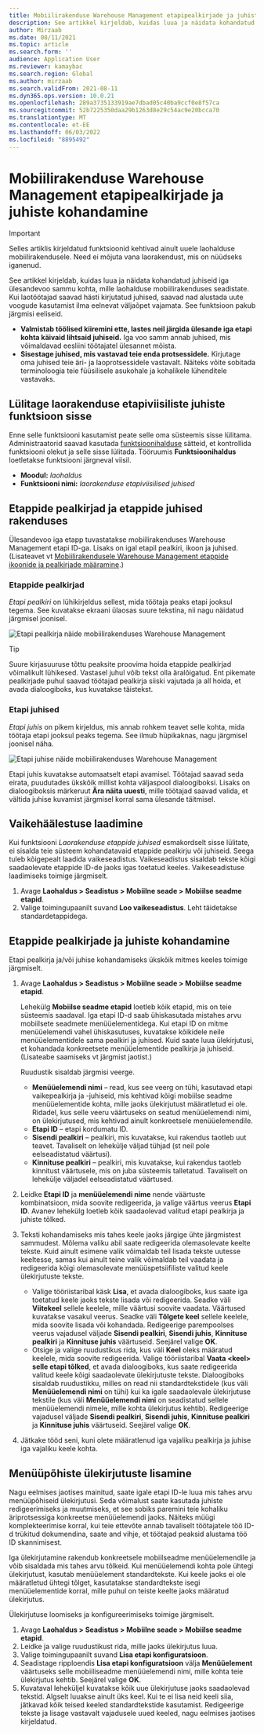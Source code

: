 ```yaml
---
title: Mobiilirakenduse Warehouse Management etapipealkirjade ja juhiste kohandamine
description: See artikkel kirjeldab, kuidas luua ja näidata kohandatud juhiseid iga ülesandevoo sammu kohta, mille laohalduse mobiilirakenduses seadistate.
author: Mirzaab
ms.date: 08/11/2021
ms.topic: article
ms.search.form: ''
audience: Application User
ms.reviewer: kamaybac
ms.search.region: Global
ms.author: mirzaab
ms.search.validFrom: 2021-08-11
ms.dyn365.ops.version: 10.0.21
ms.openlocfilehash: 289a3735133919ae7dbad05c40ba9ccf0e8f57ca
ms.sourcegitcommit: 52b7225350daa29b1263d8e29c54ac9e20bcca70
ms.translationtype: MT
ms.contentlocale: et-EE
ms.lasthandoff: 06/03/2022
ms.locfileid: "8895492"
---
```

# <a name="customize-step-titles-and-instructions-for-the-warehouse-management-mobile-app"></a>Mobiilirakenduse Warehouse Management etapipealkirjade ja juhiste kohandamine

> [!IMPORTANT]
> Selles artiklis kirjeldatud funktsioonid kehtivad ainult uuele laohalduse mobiilirakendusele. Need ei mõjuta vana laorakendust, mis on nüüdseks iganenud.

See artikkel kirjeldab, kuidas luua ja näidata kohandatud juhiseid iga ülesandevoo sammu kohta, mille laohalduse mobiilirakenduses seadistate. Kui laotöötajad saavad hästi kirjutatud juhised, saavad nad alustada uute voogude kasutamist ilma eelnevat väljaõpet vajamata. See funktsioon pakub järgmisi eeliseid.

- **Valmistab töölised kiiremini ette, lastes neil järgida ülesande iga etapi kohta käivaid lihtsaid juhiseid.** Iga voo samm annab juhised, mis võimaldavad eesliini töötajatel ülesannet mõista.
- **Sisestage juhised, mis vastavad teie enda protsessidele.** Kirjutage oma juhised teie äri- ja laoprotsessidele vastavalt. Näiteks võite sobitada terminoloogia teie füüsilisele asukohale ja kohalikele lühenditele vastavaks.

## <a name="turn-on-the-warehouse-app-step-instructions-feature"></a>Lülitage laorakenduse etapiviisiliste juhiste funktsioon sisse

Enne selle funktsiooni kasutamist peate selle oma süsteemis sisse lülitama. Administraatorid saavad kasutada [funktsioonihalduse](../../fin-ops-core/fin-ops/get-started/feature-management/feature-management-overview.md) sätteid, et kontrollida funktsiooni olekut ja selle sisse lülitada. Tööruumis **Funktsioonihaldus** loetletakse funktsiooni järgneval viisil.

- **Moodul:** *laohaldus*
- **Funktsiooni nimi:** *laorakenduse etapiviisilised juhised*

## <a name="step-titles-and-step-instructions-in-the-app"></a>Etappide pealkirjad ja etappide juhised rakenduses

Ülesandevoo iga etapp tuvastatakse mobiilirakenduses Warehouse Management etapi ID-ga. Lisaks on igal etapil pealkiri, ikoon ja juhised. (Lisateavet vt [Mobiilirakendusele Warehouse Management etappide ikoonide ja pealkirjade määramine](step-icons-titles.md).)

### <a name="step-titles"></a>Etappide pealkirjad

*Etapi pealkiri* on lühikirjeldus sellest, mida töötaja peaks etapi jooksul tegema. See kuvatakse ekraani ülaosas suure tekstina, nii nagu näidatud järgmisel joonisel.

![Etapi pealkirja näide mobiilirakenduses Warehouse Management](media/wma-step-title.png "Etapi pealkirja näide mobiilirakenduses Warehouse Management")

> [!TIP]
> Suure kirjasuuruse tõttu peaksite proovima hoida etappide pealkirjad võimalikult lühikesed. Vastasel juhul võib tekst olla äralõigatud. Ent pikemate pealkirjade puhul saavad töötajad pealkirja siiski vajutada ja all hoida, et avada dialoogiboks, kus kuvatakse täistekst.

### <a name="step-instructions"></a>Etapi juhised

*Etapi juhis* on pikem kirjeldus, mis annab rohkem teavet selle kohta, mida töötaja etapi jooksul peaks tegema. See ilmub hüpikaknas, nagu järgmisel joonisel näha.

![Etapi juhise näide mobiilirakenduses Warehouse Management](media/wma-step-instructions.png "Etapi juhise näide mobiilirakenduses Warehouse Management")

Etapi juhis kuvatakse automaatselt etapi avamisel. Töötajad saavad seda eirata, puudutades ükskõik millist kohta väljaspool dialoogiboksi. Lisaks on dialoogiboksis märkeruut **Ära näita uuesti**, mille töötajad saavad valida, et vältida juhise kuvamist järgmisel korral sama ülesande täitmisel.

## <a name="load-the-default-setup"></a>Vaikehäälestuse laadimine

Kui funktsiooni *Laorakenduse etappide juhised* esmakordselt sisse lülitate, ei sisalda teie süsteem kohandatavaid etappide pealkirju või juhiseid. Seega tuleb kõigepealt laadida vaikeseadistus. Vaikeseadistus sisaldab tekste kõigi saadaolevate etappide ID-de jaoks igas toetatud keeles. Vaikeseadistuse laadimiseks toimige järgmiselt.

1. Avage **Laohaldus \> Seadistus \> Mobiilne seade \> Mobiilse seadme etapid**.
1. Valige toimingupaanilt suvand **Loo vaikeseadistus**. Leht täidetakse standardetappidega.

## <a name="customize-step-titles-and-instructions"></a>Etappide pealkirjade ja juhiste kohandamine

Etapi pealkirja ja/või juhise kohandamiseks ükskõik mitmes keeles toimige järgmiselt.

1. Avage **Laohaldus \> Seadistus \> Mobiilne seade \> Mobiilse seadme etapid**.

    Lehekülg **Mobiilse seadme etapid** loetleb kõik etapid, mis on teie süsteemis saadaval. Iga etapi ID-d saab ühiskasutada mistahes arvu mobiilsete seadmete menüüelementidega. Kui etapi ID on mitme menüüelemendi vahel ühiskasutuses, kuvatakse kõikidele neile menüüelementidele sama pealkiri ja juhised. Kuid saate luua ülekirjutusi, et kohandada konkreetsete menüüelementide pealkirja ja juhiseid. (Lisateabe saamiseks vt järgmist jaotist.)

    Ruudustik sisaldab järgmisi veerge.

    - **Menüüelemendi nimi** – read, kus see veerg on tühi, kasutavad etapi vaikepealkirja ja -juhiseid, mis kehtivad kõigi mobiilse seadme menüüelementide kohta, mille jaoks ülekirjutust määratletud ei ole. Ridadel, kus selle veeru väärtuseks on seatud menüüelemendi nimi, on ülekirjutused, mis kehtivad ainult konkreetsele menüüelemendile.
    - **Etapi ID** – etapi kordumatu ID.
    - **Sisendi pealkiri** – pealkiri, mis kuvatakse, kui rakendus taotleb uut teavet. Tavaliselt on lehekülje väljad tühjad (st neil pole eelseadistatud väärtusi).
    - **Kinnituse pealkiri** – pealkiri, mis kuvatakse, kui rakendus taotleb kinnitust väärtusele, mis on juba süsteemis talletatud. Tavaliselt on lehekülje väljadel eelseadistatud väärtused.

1. Leidke **Etapi ID** ja **menüüelemendi nime** nende väärtuste kombinatsioon, mida soovite redigeerida, ja valige väärtus veerus **Etapi ID**. Avanev lehekülg loetleb kõik saadaolevad valitud etapi pealkirja ja juhiste tõlked.
1. Teksti kohandamiseks mis tahes keele jaoks järgige ühte järgmistest sammudest. Mõlema valiku abil saate redigeerida olemasolevate keelte tekste. Kuid ainult esimene valik võimaldab teil lisada tekste uutesse keeltesse, samas kui ainult teine valik võimaldab teil vaadata ja redigeerida kõigi olemasolevate menüüspetsiifiliste valitud keele ülekirjutuste tekste.

    - Valige tööriistaribal käsk **Lisa**, et avada dialoogiboks, kus saate iga toetatud keele jaoks tekste lisada või redigeerida. Seadke väli **Viitekeel** sellele keelele, mille väärtusi soovite vaadata. Väärtused kuvatakse vasakul veerus. Seadke väli **Tõlgete keel** sellele keelele, mida soovite lisada või kohandada. Redigeerige parempoolses veerus vajadusel väljade **Sisendi pealkiri**, **Sisendi juhis**, **Kinnituse pealkiri** ja **Kinnituse juhis** väärtuseid. Seejärel valige **OK**.
    - Otsige ja valige ruudustikus rida, kus väli **Keel** oleks määratud keelele, mida soovite redigeerida. Valige tööriistaribal **Vaata &lt;keel&gt; selle etapi tõlked**, et avada dialoogiboks, kus saate redigeerida valitud keele kõigi saadaolevate ülekirjutuste tekste. Dialoogiboks sisaldab ruudustikku, milles on read nii standardtekstidele (kus väli **Menüüelemendi nimi** on tühi) kui ka igale saadaolevale ülekirjutuse tekstile (kus väli **Menüüelemendi nimi** on seadistatud sellele menüüelemendi nimele, mille kohta ülekirjutus kehtib). Redigeerige vajadusel väljade **Sisendi pealkiri**, **Sisendi juhis**, **Kinnituse pealkiri** ja **Kinnituse juhis** väärtuseid. Seejärel valige **OK**.

1. Jätkake tööd seni, kuni olete määratlenud iga vajaliku pealkirja ja juhise iga vajaliku keele kohta.

## <a name="add-menu-specific-overrides"></a>Menüüpõhiste ülekirjutuste lisamine

Nagu eelmises jaotises mainitud, saate igale etapi ID-le luua mis tahes arvu menüüpõhiseid ülekirjutusi. Seda võimalust saate kasutada juhiste redigeerimiseks ja muutmiseks, et see sobiks paremini teie kohaliku äriprotsessiga konkreetse menüüelemendi jaoks. Näiteks müügi komplekteerimise korral, kui teie ettevõte annab tavaliselt töötajatele töö ID-d trükitud dokumendina, saate and vihje, et töötajad peaksid alustama töö ID skannimisest.

Iga ülekirjutamine rakendub konkreetsele mobiilseadme menüüelemendile ja võib sisaldada mis tahes arvu tõlkeid. Kui menüüelemendi kohta pole ühtegi ülekirjutust, kasutab menüüelement standardtekste. Kui keele jaoks ei ole määratletud ühtegi tõlget, kasutatakse standardtekste isegi menüüelementide korral, mille puhul on teiste keelte jaoks määratud ülekirjutus.

Ülekirjutuse loomiseks ja konfigureerimiseks toimige järgmiselt.

1. Avage **Laohaldus \> Seadistus \> Mobiilne seade \> Mobiilse seadme etapid**.
1. Leidke ja valige ruudustikust rida, mille jaoks ülekirjutus luua.
1. Valige toimingupaanilt suvand **Lisa etapi konfiguratsioon**.
1. Seadistage ripploendis **Lisa etapi konfiguratsioon** välja **Menüüelement** väärtuseks selle mobiiliseadme menüüelemendi nimi, mille kohta teie ülekirjutus kehtib. Seejärel valige **OK**.
1. Kuvataval leheküljel kuvatakse kõik uue ülekirjutuse jaoks saadaolevad tekstid. Algselt luuakse ainult üks keel. Kui te ei lisa neid keeli siia, jätkavad kõik teised keeled standardtekstide kasutamist. Redigeerige tekste ja lisage vastavalt vajadusele uued keeled, nagu eelmises jaotises kirjeldatud.

